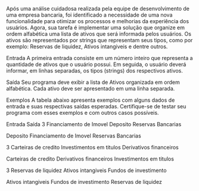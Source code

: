 Após uma análise cuidadosa realizada pela equipe de desenvolvimento de uma empresa bancaria, foi identificado a necessidade de uma nova funcionalidade para otimizar os processos e melhorias da experiência dos usuários. Agora, sua tarefa é implementar uma solução que organize em ordem alfabética uma lista de ativos que será informada pelos usuários. Os ativos são representados por strings que representam seus tipos, como por exemplo: Reservas de liquidez, Ativos intangiveis e dentre outros.

Entrada
A primeira entrada consiste em um número inteiro que representa a  quantidade de ativos que o usuário possui. Em seguida, o usuário deverá  informar, em linhas separadas, os tipos (strings) dos respectivos ativos.

Saída
Seu programa deve exibir a lista de Ativos organizada em ordem alfabética. Cada ativo deve ser apresentado em uma linha separada.

Exemplos
A tabela abaixo apresenta exemplos com alguns dados de entrada e suas respectivas saídas esperadas. Certifique-se de testar seu programa com esses exemplos e com outros casos possíveis.

Entrada	Saída
3
Financiamento de Imovel
Deposito
Reservas Bancarias
 	
Deposito
Financiamento de Imovel
Reservas Bancarias

3
Carteiras de credito
Investimentos em titulos
Derivativos financeiros	

Carteiras de credito
Derivativos financeiros
Investimentos em titulos

3
Reservas de liquidez
Ativos intangiveis
Fundos de investimento	

Ativos intangiveis
Fundos de investimento
Reservas de liquidez

